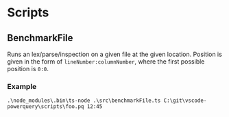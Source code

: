 # Scripts

## BenchmarkFile

Runs an lex/parse/inspection on a given file at the given location. Position is given in the form of `lineNumber:columnNumber`, where the first possible position is `0:0`.

### Example

`.\node_modules\.bin\ts-node .\src\benchmarkFile.ts C:\git\vscode-powerquery\scripts\foo.pq 12:45`
